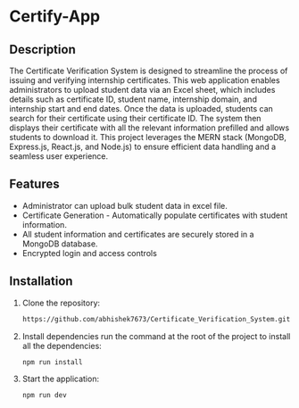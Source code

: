 # Certify-App

## Description
The Certificate Verification System is designed to streamline the process of issuing and verifying internship certificates. This web application enables administrators to upload student data via an Excel sheet, which includes details such as certificate ID, student name, internship domain, and internship start and end dates. Once the data is uploaded, students can search for their certificate using their certificate ID. The system then displays their certificate with all the relevant information prefilled and allows students to download it. This project leverages the MERN stack (MongoDB, Express.js, React.js, and Node.js) to ensure efficient data handling and a seamless user experience.

## Features
- Administrator can upload bulk student data in excel file.
- Certificate Generation - Automatically populate certificates with student information.
- All student information and certificates are securely stored in a MongoDB database.
- Encrypted login and access controls

## Installation
1. Clone the repository:
    ```sh
    https://github.com/abhishek7673/Certificate_Verification_System.git
    ```
3. Install dependencies run the command at the root of the project to install all the dependencies:
    ```sh
    npm run install
    ```
4. Start the application:
    ```sh
    npm run dev
    ```
